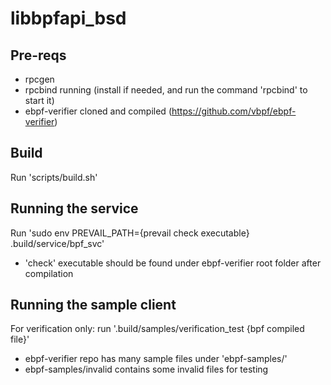 # libbpfapi_bsd

## Pre-reqs

- rpcgen
- rpcbind running (install if needed, and run the command 'rpcbind' to start it)
- ebpf-verifier cloned and compiled (https://github.com/vbpf/ebpf-verifier)

## Build

Run 'scripts/build.sh'

## Running the service

Run 'sudo env PREVAIL_PATH={prevail check executable} .build/service/bpf_svc'
- 'check' executable should be found under ebpf-verifier root folder after compilation

## Running the sample client

For verification only: run '.build/samples/verification_test {bpf compiled file}'
- ebpf-verifier repo has many sample files under 'ebpf-samples/'
- ebpf-samples/invalid contains some invalid files for testing